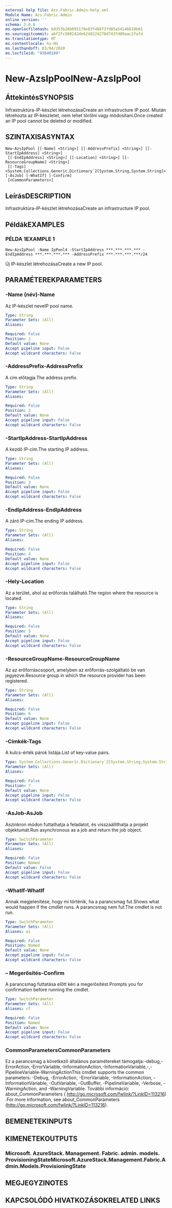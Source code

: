 ```yaml
---
external help file: Azs.Fabric.Admin-help.xml
Module Name: Azs.Fabric.Admin
online version: ''
schema: 2.0.0
ms.openlocfilehash: bd353b28b095178e83f488f3fd05a54146610b01
ms.sourcegitcommit: a6f2fc500242de6248224278d743fd09aac2fafd
ms.translationtype: MT
ms.contentlocale: hu-HU
ms.lasthandoff: 03/04/2020
ms.locfileid: "93840189"
---
```

# <span data-ttu-id="b933c-101">New-AzsIpPool</span><span class="sxs-lookup"><span data-stu-id="b933c-101">New-AzsIpPool</span></span>

## <span data-ttu-id="b933c-102">Áttekintés</span><span class="sxs-lookup"><span data-stu-id="b933c-102">SYNOPSIS</span></span>
<span data-ttu-id="b933c-103">Infrastruktúra-IP-készlet létrehozása</span><span class="sxs-lookup"><span data-stu-id="b933c-103">Create an infrastructure IP pool.</span></span> <span data-ttu-id="b933c-104">Miután létrehozta az IP-készletet, nem lehet törölni vagy módosítani.</span><span class="sxs-lookup"><span data-stu-id="b933c-104">Once created an IP pool cannot be deleted or modified.</span></span>

## <span data-ttu-id="b933c-105">SZINTAXISA</span><span class="sxs-lookup"><span data-stu-id="b933c-105">SYNTAX</span></span>

```
New-AzsIpPool [[-Name] <String>] [[-AddressPrefix] <String>] [[-StartIpAddress] <String>]
 [[-EndIpAddress] <String>] [[-Location] <String>] [[-ResourceGroupName] <String>]
 [[-Tags] <System.Collections.Generic.Dictionary`2[System.String,System.String]>] [-AsJob] [-WhatIf] [-Confirm]
 [<CommonParameters>]
```

## <span data-ttu-id="b933c-106">Leírás</span><span class="sxs-lookup"><span data-stu-id="b933c-106">DESCRIPTION</span></span>
<span data-ttu-id="b933c-107">Infrastruktúra-IP-készlet létrehozása</span><span class="sxs-lookup"><span data-stu-id="b933c-107">Create an infrastructure IP pool.</span></span>

## <span data-ttu-id="b933c-108">Példák</span><span class="sxs-lookup"><span data-stu-id="b933c-108">EXAMPLES</span></span>

### <span data-ttu-id="b933c-109">PÉLDA 1</span><span class="sxs-lookup"><span data-stu-id="b933c-109">EXAMPLE 1</span></span>
```
New-AzsIpPool -Name IpPool4 -StartIpAddress ***.***.***.*** -EndIpAddress ***.***.***.*** -AddressPrefix ***.***.***.***/24
```

<span data-ttu-id="b933c-110">Új IP-készlet létrehozása</span><span class="sxs-lookup"><span data-stu-id="b933c-110">Create a new IP pool.</span></span>

## <span data-ttu-id="b933c-111">PARAMÉTEREK</span><span class="sxs-lookup"><span data-stu-id="b933c-111">PARAMETERS</span></span>

### <span data-ttu-id="b933c-112">-Name (név)</span><span class="sxs-lookup"><span data-stu-id="b933c-112">-Name</span></span>
<span data-ttu-id="b933c-113">Az IP-készlet neve</span><span class="sxs-lookup"><span data-stu-id="b933c-113">IP pool name.</span></span>

```yaml
Type: String
Parameter Sets: (All)
Aliases:

Required: False
Position: 1
Default value: None
Accept pipeline input: False
Accept wildcard characters: False
```

### <span data-ttu-id="b933c-114">-AddressPrefix</span><span class="sxs-lookup"><span data-stu-id="b933c-114">-AddressPrefix</span></span>
<span data-ttu-id="b933c-115">A cím előtagja.</span><span class="sxs-lookup"><span data-stu-id="b933c-115">The address prefix.</span></span>

```yaml
Type: String
Parameter Sets: (All)
Aliases:

Required: False
Position: 2
Default value: None
Accept pipeline input: False
Accept wildcard characters: False
```

### <span data-ttu-id="b933c-116">-StartIpAddress</span><span class="sxs-lookup"><span data-stu-id="b933c-116">-StartIpAddress</span></span>
<span data-ttu-id="b933c-117">A kezdő IP-cím.</span><span class="sxs-lookup"><span data-stu-id="b933c-117">The starting IP address.</span></span>

```yaml
Type: String
Parameter Sets: (All)
Aliases:

Required: False
Position: 3
Default value: None
Accept pipeline input: False
Accept wildcard characters: False
```

### <span data-ttu-id="b933c-118">-EndIpAddress</span><span class="sxs-lookup"><span data-stu-id="b933c-118">-EndIpAddress</span></span>
<span data-ttu-id="b933c-119">A záró IP-cím.</span><span class="sxs-lookup"><span data-stu-id="b933c-119">The ending IP address.</span></span>

```yaml
Type: String
Parameter Sets: (All)
Aliases:

Required: False
Position: 4
Default value: None
Accept pipeline input: False
Accept wildcard characters: False
```

### <span data-ttu-id="b933c-120">-Hely</span><span class="sxs-lookup"><span data-stu-id="b933c-120">-Location</span></span>
<span data-ttu-id="b933c-121">Az a terület, ahol az erőforrás található.</span><span class="sxs-lookup"><span data-stu-id="b933c-121">The region where the resource is located.</span></span>

```yaml
Type: String
Parameter Sets: (All)
Aliases:

Required: False
Position: 5
Default value: None
Accept pipeline input: False
Accept wildcard characters: False
```

### <span data-ttu-id="b933c-122">-ResourceGroupName</span><span class="sxs-lookup"><span data-stu-id="b933c-122">-ResourceGroupName</span></span>
<span data-ttu-id="b933c-123">Az az erőforráscsoport, amelyben az erőforrás-szolgáltató be van jegyezve.</span><span class="sxs-lookup"><span data-stu-id="b933c-123">Resource group in which the resource provider has been registered.</span></span>

```yaml
Type: String
Parameter Sets: (All)
Aliases:

Required: False
Position: 6
Default value: None
Accept pipeline input: False
Accept wildcard characters: False
```

### <span data-ttu-id="b933c-124">-Címkék</span><span class="sxs-lookup"><span data-stu-id="b933c-124">-Tags</span></span>
<span data-ttu-id="b933c-125">A kulcs-érték párok listája.</span><span class="sxs-lookup"><span data-stu-id="b933c-125">List of key-value pairs.</span></span>

```yaml
Type: System.Collections.Generic.Dictionary`2[System.String,System.String]
Parameter Sets: (All)
Aliases:

Required: False
Position: 7
Default value: None
Accept pipeline input: False
Accept wildcard characters: False
```

### <span data-ttu-id="b933c-126">-AsJob</span><span class="sxs-lookup"><span data-stu-id="b933c-126">-AsJob</span></span>
<span data-ttu-id="b933c-127">Aszinkron módon futtathatja a feladatot, és visszaállíthatja a projekt objektumát.</span><span class="sxs-lookup"><span data-stu-id="b933c-127">Run asynchronous as a job and return the job object.</span></span>

```yaml
Type: SwitchParameter
Parameter Sets: (All)
Aliases:

Required: False
Position: Named
Default value: False
Accept pipeline input: False
Accept wildcard characters: False
```

### <span data-ttu-id="b933c-128">-WhatIf</span><span class="sxs-lookup"><span data-stu-id="b933c-128">-WhatIf</span></span>
<span data-ttu-id="b933c-129">Annak megjelenítése, hogy mi történik, ha a parancsmag fut.</span><span class="sxs-lookup"><span data-stu-id="b933c-129">Shows what would happen if the cmdlet runs.</span></span>
<span data-ttu-id="b933c-130">A parancsmag nem fut.</span><span class="sxs-lookup"><span data-stu-id="b933c-130">The cmdlet is not run.</span></span>

```yaml
Type: SwitchParameter
Parameter Sets: (All)
Aliases: wi

Required: False
Position: Named
Default value: None
Accept pipeline input: False
Accept wildcard characters: False
```

### <span data-ttu-id="b933c-131">– Megerősítés</span><span class="sxs-lookup"><span data-stu-id="b933c-131">-Confirm</span></span>
<span data-ttu-id="b933c-132">A parancsmag futtatása előtt kéri a megerősítést.</span><span class="sxs-lookup"><span data-stu-id="b933c-132">Prompts you for confirmation before running the cmdlet.</span></span>

```yaml
Type: SwitchParameter
Parameter Sets: (All)
Aliases: cf

Required: False
Position: Named
Default value: None
Accept pipeline input: False
Accept wildcard characters: False
```

### <span data-ttu-id="b933c-133">CommonParameters</span><span class="sxs-lookup"><span data-stu-id="b933c-133">CommonParameters</span></span>
<span data-ttu-id="b933c-134">Ez a parancsmag a következő általános paramétereket támogatja:-debug,-ErrorAction,-ErrorVariable,-InformationAction,-InformationVariable,-,-PipelineVariable-WarningAction</span><span class="sxs-lookup"><span data-stu-id="b933c-134">This cmdlet supports the common parameters: -Debug, -ErrorAction, -ErrorVariable, -InformationAction, -InformationVariable, -OutVariable, -OutBuffer, -PipelineVariable, -Verbose, -WarningAction, and -WarningVariable.</span></span> <span data-ttu-id="b933c-135">További információ: about_CommonParameters ( http://go.microsoft.com/fwlink/?LinkID=113216) .</span><span class="sxs-lookup"><span data-stu-id="b933c-135">For more information, see about_CommonParameters (http://go.microsoft.com/fwlink/?LinkID=113216).</span></span>

## <span data-ttu-id="b933c-136">BEMENETEK</span><span class="sxs-lookup"><span data-stu-id="b933c-136">INPUTS</span></span>

## <span data-ttu-id="b933c-137">KIMENETEK</span><span class="sxs-lookup"><span data-stu-id="b933c-137">OUTPUTS</span></span>

### <span data-ttu-id="b933c-138">Microsoft. AzureStack. Management. Fabric. admin. models. ProvisioningState</span><span class="sxs-lookup"><span data-stu-id="b933c-138">Microsoft.AzureStack.Management.Fabric.Admin.Models.ProvisioningState</span></span>

## <span data-ttu-id="b933c-139">MEGJEGYZI</span><span class="sxs-lookup"><span data-stu-id="b933c-139">NOTES</span></span>

## <span data-ttu-id="b933c-140">KAPCSOLÓDÓ HIVATKOZÁSOK</span><span class="sxs-lookup"><span data-stu-id="b933c-140">RELATED LINKS</span></span>
